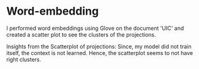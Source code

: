# Word-embedding

I performed word embeddings using Glove on the document 'UIC' and created a scatter plot to see the clusters of the projections. 

Insights from the Scatterplot of projections: 
Since, my model did not train itself, the context is not learned. Hence, the scatterplot seems to not have right clusters. 
